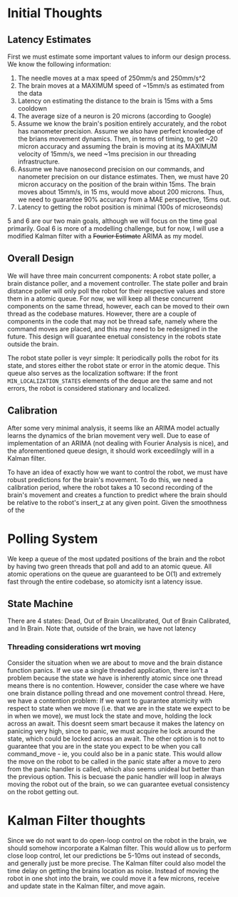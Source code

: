 # Initial Thoughts

## Latency Estimates

First we must estimate some important values to inform our design process. We know the following information:

1) The needle moves at a max speed of 250mm/s and 250mm/s^2
2) The brain moves at a MAXIMUM speed of ~15mm/s as estimated from the data
3) Latency on estimating the distance to the brain is 15ms with a 5ms cooldown
4) The average size of a neuron is 20 microns (according to Google)
5) Assume we know the brain's position entirely accurately, and the robot has nanometer precision. Assume we also have perfect knowledge of the brians movement dynamics. Then, in terms of timing, to get ~20 micron accuracy and assuming the brain is moving at its MAXIMUM velocity of 15mm/s, we need ~1ms precision in our threading infrastructure.
6) Assume we have nanosecond precision on our commands, and nanometer precision on our distance estimates. Then, we must have 20 micron accuracy on the position of the brain within 15ms. The brain moves about 15mm/s, in 15 ms, would move about 200 microns. Thus, we need to guarantee 90% accuracy from a MAE perspective, 15ms out.
7) Latency to getting the robot position is minimal (100s of microseonds)

5 and 6 are our two main goals, although we will focus on the time goal primarily. Goal 6 is more of a modelling challenge, but for now, I will use a modified Kalman filter with a ~~Fourier Estimate~~ ARIMA as my model.



## Overall Design

We will have three main concurrent components: A robot state poller, a brain distance poller, and a movement controller. The state poller and brain distance poller will only poll the robot for their respective values and store them in a atomic queue. For now, we will keep all these concurrent components on the same thread, however, each can be moved to their own thread as the codebase matures. However, there are a couple of components in the code that may not be thread safe, namely where the command moves are placed, and this may need to be redesigned in the future. This design will guarantee enetual consistency in the robots state outside the brain.

The robot state poller is veyr simple: It periodically polls the robot for its state, and stores either the robot state or error in the atomic deque. This queue also serves as the localization software: If the front `MIN_LOCALIZATION_STATES` elements of the deque are the same and not errors, the robot is considered stationary and localized. 


## Calibration

After some very minimal analysis, it seems like an ARIMA model actually learns the dynamics of the brian movement very well. Due to ease of implementation of an ARIMA (not dealing with Fourier Analysis is nice), and the aforementioned queue design, it should work exceedilngly will in a Kalman filter. 

To have an idea of exactly how we want to control the robot, we must have robust predictions for the brain's movement. To do this, we need a calibration period, where the robot takes a 10 second recording of the brain's movement and creates a function to predict where the brain should be relative to the robot's insert_z at any given point. Given the smoothness of the 


# Polling System

We keep a queue of the most updated positions of the brain and the robot by having two green threads that poll and add to an atomic queue. All atomic operations on the queue are guaranteed to be O(1) and extremely fast through the entire codebase, so atomicity isnt a latency issue.

## State Machine

There are 4 states: Dead, Out of Brain Uncalibrated, Out of Brain Calibrated, and In Brain. Note that, outside of the brain, we have not latency 

### Threading considerations wrt moving

Consider the situation when we are about to move and the brain distance function panics. If we use a single threaded application, there  isn't a problem because the state we have is inherently atomic since one thread means there is no contention. However, consider the case where we have one brain distance polling thread and one movement control thread. Here, we have a contention problem: If we want to guarantee atomicity with respect to state when we move (i.e. that we are in the state we expect to be in when we move), we must lock the state and move, holding the lock across an await. This doesnt seem smart because it makes the latency on panicing very high, since to panic, we must acquire he lock around the state, which could be locked across an await. The other option is to not to guarantee that you are in the state you expect to be when you call command_move - ie, you could also be in a panic state. This would allow the move on the robot to be called in the panic state after a move to zero from the panic handler is called, which also seems unideal but better than the previous option. This is becuase the panic handler will loop in always moving the robot out of the brain, so we can guarantee evetual consistency on the robot getting out. 

# Kalman Filter thoughts

Since we do not want to do open-loop control on the robot in the brain, we should somehow incorporate a Kalman filter. This would allow us to perform close loop control, let our predictions be 5-10ms out instead of seconds, and generally just be more precise. The Kalman filter could also model the time delay on getting the brains location as noise. Instead of moving the robot in one shot into the brain, we could move it a few microns, receive and update state in the Kalman filter, and move again.